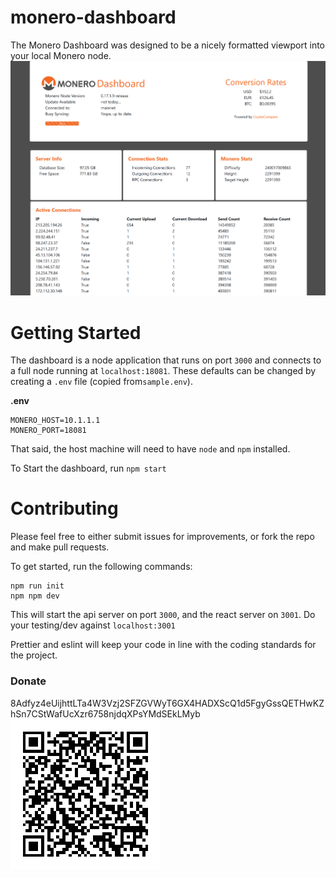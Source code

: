 # monero-dashboard

The Monero Dashboard was designed to be a nicely formatted viewport into your local Monero node.
![screenshot](readme_assets/screenshot.png)

# Getting Started

The dashboard is a node application that runs on port `3000` and connects to a full node running at `localhost:18081`. These defaults can be changed by creating a `.env` file (copied from`sample.env`).

**.env**

```
MONERO_HOST=10.1.1.1
MONERO_PORT=18081
```

That said, the host machine will need to have `node` and `npm` installed.

To Start the dashboard, run `npm start`

# Contributing

Please feel free to either submit issues for improvements, or fork the repo and make pull requests.

To get started, run the following commands:

```
npm run init
npm npm dev
```

This will start the api server on port `3000`, and the react server on `3001`. Do your testing/dev against `localhost:3001`

Prettier and eslint will keep your code in line with the coding standards for the project.

### Donate

8Adfyz4eUijhttLTa4W3Vzj2SFZGVWyT6GX4HADXScQ1d5FgyGssQETHwKZhSn7CStWafUcXzr6758njdqXPsYMdSEkLMyb
![qr](client/src/qr.jpg)
